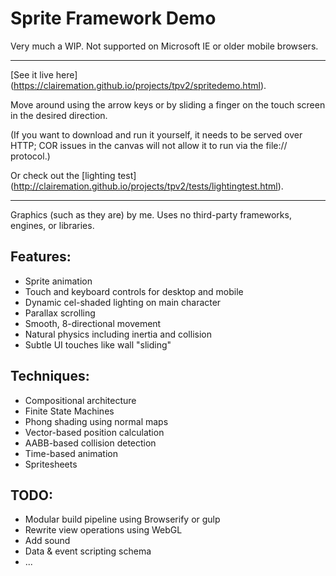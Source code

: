 # Sprite Framework Demo

Very much a WIP. Not supported on Microsoft IE or older mobile browsers.

---

[See it live here] (https://clairemation.github.io/projects/tpv2/spritedemo.html).

Move around using the arrow keys or by sliding a finger on the touch screen in the desired direction. 

(If you want to download and run it yourself, it needs to be served over HTTP; COR issues in the canvas will not allow it to run via the file:// protocol.)

Or check out the [lighting test] (http://clairemation.github.io/projects/tpv2/tests/lightingtest.html).

---

Graphics (such as they are) by me. Uses no third-party frameworks, engines, or libraries.

## Features:

- Sprite animation
- Touch and keyboard controls for desktop and mobile
- Dynamic cel-shaded lighting on main character
- Parallax scrolling
- Smooth, 8-directional movement
- Natural physics including inertia and collision
- Subtle UI touches like wall "sliding"

## Techniques:

- Compositional architecture
- Finite State Machines
- Phong shading using normal maps
- Vector-based position calculation
- AABB-based collision detection
- Time-based animation
- Spritesheets

## TODO:

- Modular build pipeline using Browserify or gulp
- Rewrite view operations using WebGL
- Add sound
- Data & event scripting schema
- ...
